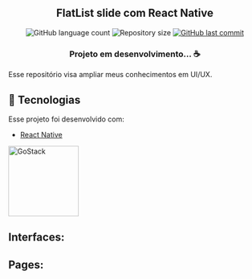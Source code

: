 
<h2 align="center">FlatList slide com React Native</h2>

<p align="center">
  <img alt="GitHub language count" src="https://img.shields.io/github/languages/count/Heltonphg/sliding-flatlist">
  <img alt="Repository size" src="https://img.shields.io/github/repo-size/Heltonphg/sliding-flatlist">
   <a href="https://github.com/Heltonphg/sliding-flatlist/commits/master">
    <img alt="GitHub last commit" src="https://img.shields.io/github/last-commit/Heltonphg/sliding-flatlist">
  </a>
</p>


<h3 align="center">
   Projeto em desenvolvimento... ☕
</h3>

Esse repositório visa ampliar meus conhecimentos em UI/UX.

## :rocket: Tecnologias

Esse projeto foi desenvolvido com:

- [React Native](https://facebook.github.io/react-native/)

<p align="left">
    <img alt="GoStack" src="https://github.com/Heltonphg/UXReactN/blob/master/rn.png" width="140px" />
</p>


## Interfaces:

<h2> Pages: </h2>
<p align="center">
  <img src="">
  <img src="">
</p>
